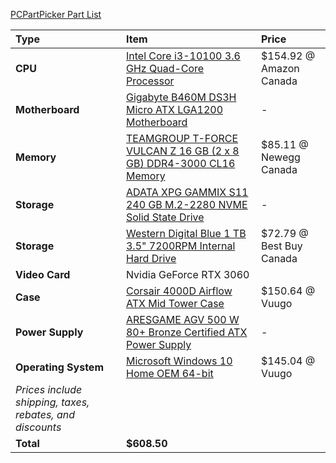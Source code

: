 [PCPartPicker Part List](https://ca.pcpartpicker.com/list/JbtLd9)

Type|Item|Price
:----|:----|:----
**CPU** | [Intel Core i3-10100 3.6 GHz Quad-Core Processor](https://ca.pcpartpicker.com/product/qtqBD3/intel-core-i3-10100-36-ghz-quad-core-processor-bx8070110100) | $154.92 @ Amazon Canada
**Motherboard** | [Gigabyte B460M DS3H Micro ATX LGA1200 Motherboard](https://ca.pcpartpicker.com/product/pCvqqs/gigabyte-b460m-ds3h-micro-atx-lga1200-motherboard-b460m-ds3h) |-
**Memory** | [TEAMGROUP T-FORCE VULCAN Z 16 GB (2 x 8 GB) DDR4-3000 CL16 Memory](https://ca.pcpartpicker.com/product/6wGxFT/team-t-force-vulcan-z-16-gb-2-x-8-gb-ddr4-3000-memory-tlzgd416g3000hc16cdc01) | $85.11 @ Newegg Canada
**Storage** | [ADATA XPG GAMMIX S11 240 GB M.2-2280 NVME Solid State Drive](https://ca.pcpartpicker.com/product/K6L48d/adata-xpg-gammix-s11-240gb-m2-2280-solid-state-drive-agammixs11-240gt-c) |-
**Storage** | [Western Digital Blue 1 TB 3.5" 7200RPM Internal Hard Drive](https://ca.pcpartpicker.com/product/Yrdqqs/western-digital-blue-1-tb-35-7200rpm-internal-hard-drive-wdbh2d0010hnc-nrsn) | $72.79 @ Best Buy Canada
**Video Card**| Nvidia GeForce RTX 3060|  
**Case** | [Corsair 4000D Airflow ATX Mid Tower Case](https://ca.pcpartpicker.com/product/bCYQzy/corsair-4000d-airflow-atx-mid-tower-case-cc-9011200-ww) | $150.64 @ Vuugo
**Power Supply** | [ARESGAME AGV 500 W 80+ Bronze Certified ATX Power Supply](https://ca.pcpartpicker.com/product/4qK2FT/aresgame-agv-500-w-80-bronze-certified-atx-power-supply-agv500) |-
**Operating System** | [Microsoft Windows 10 Home OEM 64-bit](https://ca.pcpartpicker.com/product/wtgPxr/microsoft-os-kw900140) | $145.04 @ Vuugo
 | *Prices include shipping, taxes, rebates, and discounts* |
 | **Total** | **$608.50**
